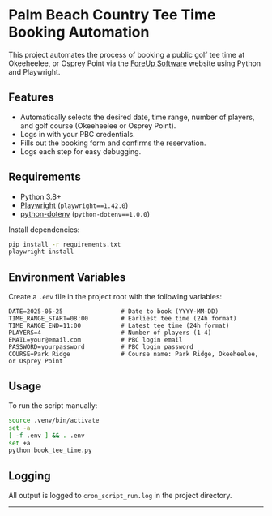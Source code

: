 # Palm Beach Country Tee Time Booking Automation

This project automates the process of booking a public golf tee time at Okeeheelee, or Osprey Point via the [ForeUp Software](https://foreupsoftware.com/index.php/booking/a/21263/21#/teetimes) website using Python and Playwright.

## Features

- Automatically selects the desired date, time range, number of players, and golf course (Okeeheelee or Osprey Point).
- Logs in with your PBC credentials.
- Fills out the booking form and confirms the reservation.
- Logs each step for easy debugging.

## Requirements

- Python 3.8+
- [Playwright](https://playwright.dev/python/) (`playwright==1.42.0`)
- [python-dotenv](https://pypi.org/project/python-dotenv/) (`python-dotenv==1.0.0`)

Install dependencies:
```bash
pip install -r requirements.txt
playwright install
```

## Environment Variables

Create a `.env` file in the project root with the following variables:

```
DATE=2025-05-25                # Date to book (YYYY-MM-DD)
TIME_RANGE_START=08:00         # Earliest tee time (24h format)
TIME_RANGE_END=11:00           # Latest tee time (24h format)
PLAYERS=4                      # Number of players (1-4)
EMAIL=your@email.com           # PBC login email
PASSWORD=yourpassword          # PBC login password
COURSE=Park Ridge              # Course name: Park Ridge, Okeeheelee, or Osprey Point
```

## Usage

To run the script manually:
```bash
source .venv/bin/activate
set -a
[ -f .env ] && . .env
set +a
python book_tee_time.py
```

## Logging

All output is logged to `cron_script_run.log` in the project directory.

---
